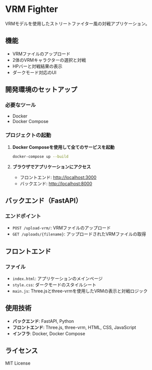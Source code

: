 # VRM Fighter

VRMモデルを使用したストリートファイター風の対戦アプリケーション。

## 機能

- VRMファイルのアップロード
- 2体のVRMキャラクターの選択と対戦
- HPバーと対戦結果の表示
- ダークモード対応のUI

## 開発環境のセットアップ

### 必要なツール

- Docker
- Docker Compose

### プロジェクトの起動

1. **Docker Composeを使用して全てのサービスを起動**

    ```bash
    docker-compose up --build
    ```

2. **ブラウザでアプリケーションにアクセス**

    - フロントエンド: [http://localhost:3000](http://localhost:3000)
    - バックエンド: [http://localhost:8000](http://localhost:8000)

## バックエンド（FastAPI）

### エンドポイント

- `POST /upload-vrm/`: VRMファイルのアップロード
- `GET /uploads/{filename}`: アップロードされたVRMファイルの取得

## フロントエンド

### ファイル

- `index.html`: アプリケーションのメインページ
- `style.css`: ダークモードのスタイルシート
- `main.js`: Three.jsとthree-vrmを使用したVRMの表示と対戦ロジック

## 使用技術

- **バックエンド**: FastAPI, Python
- **フロントエンド**: Three.js, three-vrm, HTML, CSS, JavaScript
- **インフラ**: Docker, Docker Compose

## ライセンス

MIT License
